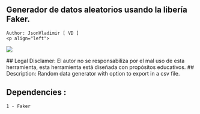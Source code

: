 ## Generador de datos aleatorios usando la libería Faker.
    Author: JsonVladimir [ VD ]
    <p align="left">
   <img src="https://img.shields.io/badge/STATUS-EN%20DESAROLLO-green">
    </p>
## Legal Disclamer:
    El autor no se responsabiliza por el mal uso de esta herramienta,
    esta herramienta está diseñada con propósitos educativos.
## Description:
    Random data generator with option to export in a csv file.

## Dependencies :
    1 - Faker

